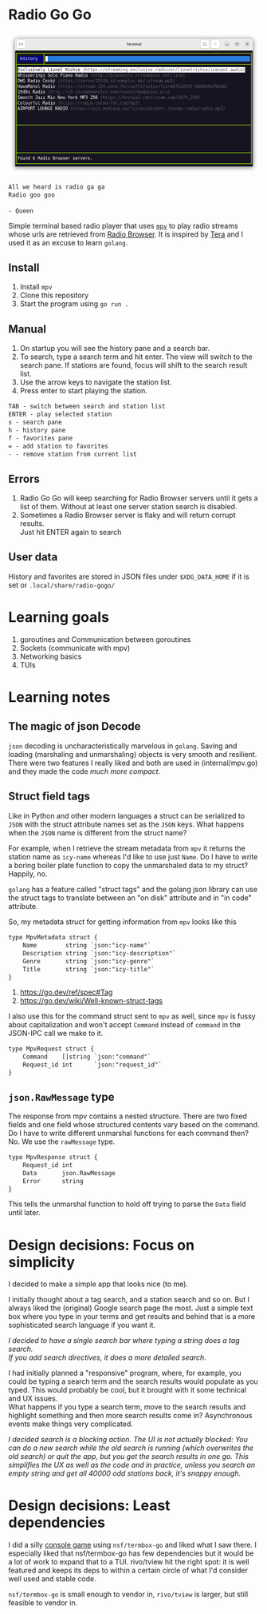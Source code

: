 # Radio Go Go

![](radio-gogo.apng)

    All we heard is radio ga ga
    Radio goo goo

    - Queen

Simple terminal based radio player that uses [`mpv`][mpv] to play radio streams
whose urls are retrieved from [Radio Browser][radiobrowser]. It is inspired by
[Tera][tera] and I used it as an excuse to learn `golang`.

[mpv]: https://mpv.io
[radiobrowser]: https://www.radio-browser.info
[tera]: https://github.com/shinokada/tera

## Install
1. Install `mpv`
1. Clone this repository
1. Start the program using `go run .`

## Manual
1. On startup you will see the history pane and a search bar.
1. To search, type a search term and hit enter. The view will switch to the 
   search pane. If stations are found, focus will shift to the search result 
list.
1. Use the arrow keys to navigate the station list.
1. Press enter to start playing the station.

```
TAB - switch between search and station list
ENTER - play selected station
s - search pane
h - history pane
f - favorites pane
= - add station to favorites
- - remove station from current list
```

## Errors
1. Radio Go Go will keep searching for Radio Browser servers until it gets a 
   list of them. Without at least one server station search is disabled.
1. Sometimes a Radio Browser server is flaky and will return corrupt results.  
   Just hit ENTER again to search

## User data
History and favorites are stored in JSON files under `$XDG_DATA_HOME` if it is 
set or `.local/share/radio-gogo/` 


# Learning goals

1. goroutines and Communication between goroutines
1. Sockets (communicate with mpv)
1. Networking basics
1. TUIs

# Learning notes

## The magic of json Decode
`json` decoding is uncharacteristically marvelous in `golang`. Saving and 
loading (marshaling and unmarshaling) objects is very smooth and resilient.  
There were two features I really liked and both are used in (internal/mpv.go) 
and they made the code _much more compact._

## Struct field tags
Like in Python and other modern languages a struct can be serialized to `JSON` 
with the struct attribute names set as the `JSON` keys. What happens when the 
`JSON` name is different from the struct name? 

For example, when I retrieve the stream metadata from `mpv` it returns the 
station name as `icy-name` whereas I'd like to use just `Name`. Do I have to 
write a boring boiler plate function to copy the unmarshaled data to my struct?  
Happily, no.

`golang` has a feature called "struct tags" and the golang json library can use 
the struct tags to translate between an "on disk" attribute and in "in code" 
attribute.

So, my metadata struct for getting information from `mpv` looks like this

```
type MpvMetadata struct {
	Name        string `json:"icy-name"`
	Description string `json:"icy-description"`
	Genre       string `json:"icy-genre"`
	Title       string `json:"icy-title"`
}
```

1. https://go.dev/ref/spec#Tag
2. https://go.dev/wiki/Well-known-struct-tags


I also use this for the command struct sent to `mpv` as well, since `mpv` is 
fussy about capitalization and won't accept `Command` instead of `command` in 
the JSON-IPC call we make to it.

```
type MpvRequest struct {
	Command    []string `json:"command"`
	Request_id int      `json:"request_id"`
}
```
## `json.RawMessage` type
The response from mpv contains a nested structure. There are two fixed fields 
and one field whose structured contents vary based on the command. Do I have to 
write different unmarshal functions for each command then? No. We use the 
`rawMessage` type.

```
type MpvResponse struct {
	Request_id int
	Data       json.RawMessage
	Error      string
}
```

This tells the unmarshal function to hold off trying to parse the `Data` field 
until later.
 

# Design decisions: Focus on simplicity

I decided to make a simple app that looks nice (to me).

I initially thought about a tag search, and a station search and so on. But I 
always liked the (original) Google search page the most. Just a simple text box 
where you type in your terms and get results and behind that is a more 
sophisticated search language if you want it.

_I decided to have a single search bar where typing a string does a tag search.  
If you add search directives, it does a more detailed search._

I had initially planned a "responsive" program, where, for example, you could be 
typing a search term and the search results would populate as you typed. This 
would probably be cool, but it brought with it some technical and UX issues.  
What happens if you type a search term, move to the search results and highlight 
something and then more search results come in? Asynchronous events make things 
very complicated.

_I decided search is a blocking action. The UI is not actually blocked: You can 
do a new search while the old search is running (which overwrites the old 
search) or quit the app, but you get the search results in one go. This
simplifies the UX as well as the code and in practice, unless you search an 
empty string and get all 40000 odd stations back, it's snappy enough._

# Design decisions: Least dependencies

I did a silly [console game](github.com/kghose/pinman) using `nsf/termbox-go` 
and liked what I saw there. I especially liked that nsf/termbox-go has few 
dependencies but it would be a lot of work to expand that to a TUI. rivo/tview 
hit the right spot: it is well featured and keeps its deps to within a certain 
circle of what I'd consider well used and stable code. 

`nsf/termbox-go` is small enough to vendor in, `rivo/tview` is larger, but still 
feasible to vendor in.

